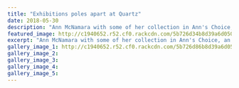```yaml
---
title: "Exhibitions poles apart at Quartz"
date: 2018-05-30
description: "Ann McNamara with some of her collection in Ann's Choice, an exhibition at Quartz Museum of Studio Ceramics..."
featured_image: http://c1940652.r52.cf0.rackcdn.com/5b726d34b8d39a6d05000962/Ann-McNamara-midweek-30-may-2018.gif
excerpt: "Ann McNamara with some of her collection in Ann's Choice, an exhibition at Quartz Museum of Studio Ceramics."
gallery_image_1: http://c1940652.r52.cf0.rackcdn.com/5b726d86b8d39a6d05000964/Ann-McNamara-midweekother-30-may-2018.gif
gallery_image_2: 
gallery_image_3: 
gallery_image_4: 
gallery_image_5: 
---
```

